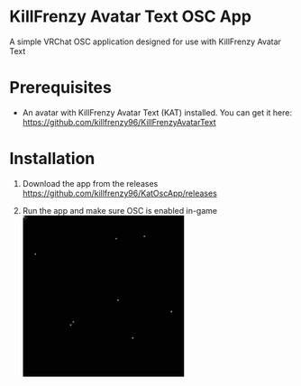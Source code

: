 # KillFrenzy Avatar Text OSC App
A simple VRChat OSC application designed for use with KillFrenzy Avatar Text

# Prerequisites
- An avatar with KillFrenzy Avatar Text (KAT) installed. You can get it here:\
https://github.com/killfrenzy96/KillFrenzyAvatarText

# Installation
1. Download the app from the releases\
https://github.com/killfrenzy96/KatOscApp/releases

2. Run the app and make sure OSC is enabled in-game\
![EnableOSC](/Images/EnableOSC.gif)
